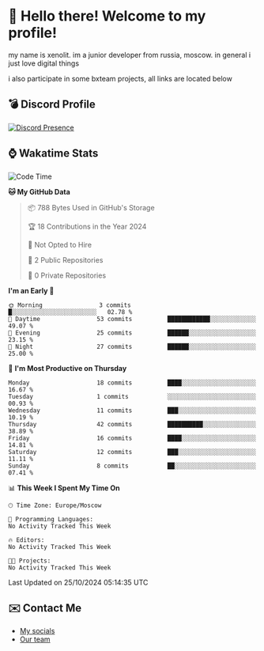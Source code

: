 # :wave: Hello there! Welcome to my profile!
my name is xenolit. im a junior developer from russia, moscow. in general i just love digital things

i also participate in some bxteam projects, all links are located below
## 💣 Discord Profile

[![Discord Presence](https://lanyard-profile-readme.vercel.app/api/982885434315120653?theme=dark&animated=true&borderRadius=30px&idleMessage=Probably%20doing%20nothing)](https://discord.com/users/982885434315120653) 

## ⌚ Wakatime Stats

<!--START_SECTION:waka-->
![Code Time](http://img.shields.io/badge/Code%20Time-30%20hrs%2027%20mins-blue)

**🐱 My GitHub Data** 

> 📦 788 Bytes Used in GitHub's Storage 
 > 
> 🏆 18 Contributions in the Year 2024
 > 
> 🚫 Not Opted to Hire
 > 
> 📜 2 Public Repositories 
 > 
> 🔑 0 Private Repositories 
 > 
**I'm an Early 🐤** 

```text
🌞 Morning                3 commits           █░░░░░░░░░░░░░░░░░░░░░░░░   02.78 % 
🌆 Daytime                53 commits          ████████████░░░░░░░░░░░░░   49.07 % 
🌃 Evening                25 commits          ██████░░░░░░░░░░░░░░░░░░░   23.15 % 
🌙 Night                  27 commits          ██████░░░░░░░░░░░░░░░░░░░   25.00 % 
```
📅 **I'm Most Productive on Thursday** 

```text
Monday                   18 commits          ████░░░░░░░░░░░░░░░░░░░░░   16.67 % 
Tuesday                  1 commits           ░░░░░░░░░░░░░░░░░░░░░░░░░   00.93 % 
Wednesday                11 commits          ███░░░░░░░░░░░░░░░░░░░░░░   10.19 % 
Thursday                 42 commits          ██████████░░░░░░░░░░░░░░░   38.89 % 
Friday                   16 commits          ████░░░░░░░░░░░░░░░░░░░░░   14.81 % 
Saturday                 12 commits          ███░░░░░░░░░░░░░░░░░░░░░░   11.11 % 
Sunday                   8 commits           ██░░░░░░░░░░░░░░░░░░░░░░░   07.41 % 
```


📊 **This Week I Spent My Time On** 

```text
🕑︎ Time Zone: Europe/Moscow

💬 Programming Languages: 
No Activity Tracked This Week

🔥 Editors: 
No Activity Tracked This Week

🐱‍💻 Projects: 
No Activity Tracked This Week
```


 Last Updated on 25/10/2024 05:14:35 UTC
<!--END_SECTION:waka-->

## ✉️ Contact Me

- [My socials](https://feds.lol/xenolit)
- [Our team](https://github.com/BX-Team)
